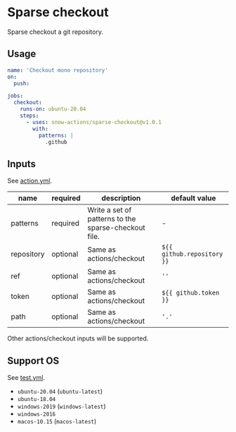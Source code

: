 # Sparse checkout

Sparse checkout a git repository.

## Usage

```yml
name: 'Checkout mono repository'
on:
  push:

jobs:
  checkout:
    runs-on: ubuntu-20.04
    steps:
      - uses: snow-actions/sparse-checkout@v1.0.1
        with:
          patterns: |
            .github
```

## Inputs

See [action.yml](action.yml).

|name|required|description|default value|
|---|---|---|---|
|patterns|required|Write a set of patterns to the sparse-checkout file.|-|
|repository|optional|Same as actions/checkout|`${{ github.repository }}`|
|ref|optional|Same as actions/checkout|`''`|
|token|optional|Same as actions/checkout|`${{ github.token }}`|
|path|optional|Same as actions/checkout|`'.'`|

Other actions/checkout inputs will be supported.

## Support OS

See [test.yml](.github/workflows/test.yml).

* `ubuntu-20.04` (`ubuntu-latest`)
* `ubuntu-18.04`
* `windows-2019` (`windows-latest`)
* `windows-2016`
* `macos-10.15` (`macos-latest`)
